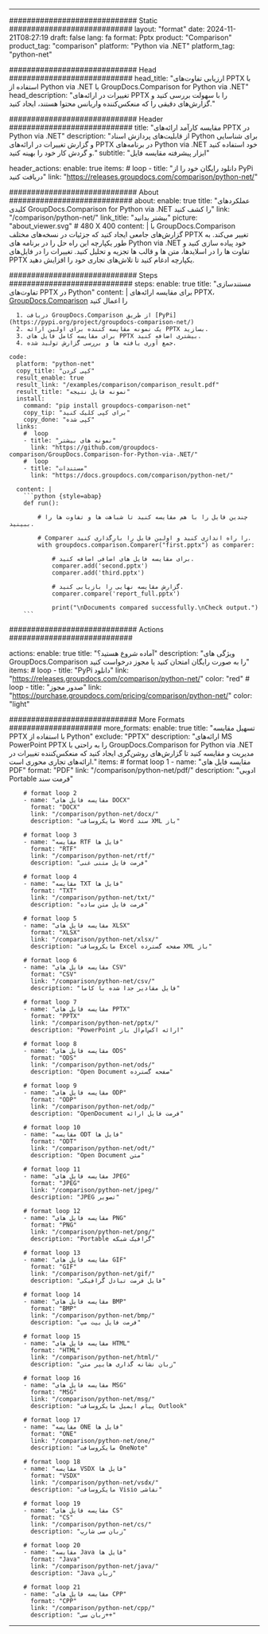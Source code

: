 
---
############################# Static ############################
layout: "format"
date:  2024-11-21T08:27:19
draft: false
lang: fa
format: Pptx
product: "Comparison"
product_tag: "comparison"
platform: "Python via .NET"
platform_tag: "python-net"

############################# Head ############################
head_title: "ارزیابی تفاوت‌های PPTX با استفاده از Python via .NET با GroupDocs.Comparison for Python via .NET"
head_description: "تغییرات در ارائه‌های PPTX را با سهولت بررسی کنید و گزارش‌های دقیقی را که منعکس‌کننده واریانس محتوا هستند، ایجاد کنید."

############################# Header ############################
title: "مقایسه کارآمد ارائه‌های PPTX در Python via .NET" 
description: "از قابلیت‌های پردازش اسناد Python برای شناسایی و گزارش تغییرات در ارائه‌های PPTX در برنامه‌های Python via .NET خود استفاده کنید و گردش کار خود را بهینه کنید."
subtitle: "ابزار پیشرفته مقایسه فایل" 

header_actions:
  enable: true
  items:
    #  loop
    - title: "دانلود رایگان خود را از PyPi دریافت کنید"
      link: "https://releases.groupdocs.com/comparison/python-net/"
      
############################# About ############################
about:
    enable: true
    title: "عملکردهای کلیدی GroupDocs.Comparison for Python via .NET را کشف کنید"
    link: "/comparison/python-net/"
    link_title: "بیشتر بدانید"
    picture: "about_viewer.svg" # 480 X 400
    content: |
       با GroupDocs.Comparison گزارش‌های جامعی ایجاد کنید که جزئیات در نسخه‌های مختلف PPTX تغییر می‌کند. به طور یکپارچه این راه حل را در برنامه های Python via .NET خود پیاده سازی کنید و تفاوت ها را در اسلایدها، متن ها و قالب ها تجزیه و تحلیل کنید. تغییرات را در فایل‌های PPTX یکپارچه ادغام کنید تا تلاش‌های تجاری خود را افزایش دهید.

############################# Steps ############################
steps:
    enable: true
    title: "مستندسازی تفاوت‌های PPTX در Python"
    content: |
      برای مقایسه ارائه‌های PPTX، [GroupDocs.Comparison](https://products.groupdocs.com/comparison/python-net/) را اعمال کنید
      
      1. دریافت GroupDocs.Comparison از طریق [PyPi](https://pypi.org/project/groupdocs-comparison-net/)
      2. یک نمونه مقایسه کننده برای اولین ارائه PPTX بسازید.
      3. برای مقایسه کامل فایل های PPTX بیشتری اضافه کنید.
      4. جمع آوری یافته ها و بررسی گزارش تولید شده.
   
    code:
      platform: "python-net"
      copy_title: "کپی کردن"
      result_enable: true
      result_link: "/examples/comparison/comparison_result.pdf"
      result_title: "نمونه فایل نتیجه"
      install:
        command: "pip install groupdocs-comparison-net"
        copy_tip: "برای کپی کلیک کنید"
        copy_done: "کپی شده"
      links:
        #  loop
        - title: "نمونه های بیشتر"
          link: "https://github.com/groupdocs-comparison/GroupDocs.Comparison-for-Python-via-.NET/"
        #  loop
        - title: "مستندات"
          link: "https://docs.groupdocs.com/comparison/python-net/"
          
      content: |
        ```python {style=abap}
        def run():

            # چندین فایل را با هم مقایسه کنید تا شباهت ها و تفاوت ها را ببینید.

            # Comparer را راه اندازی کنید و اولین فایل را بارگذاری کنید.
            with groupdocs.comparison.Comparer("first.pptx") as comparer:

                # برای مقایسه فایل های اضافی اضافه کنید.
                comparer.add('second.pptx')
                comparer.add('third.pptx')

                # گزارش مقایسه نهایی را بازیابی کنید.
                comparer.compare('report_full.pptx')

                print("\nDocuments compared successfully.\nCheck output.")
        ```            

############################# Actions ############################

actions:
  enable: true
  title: "آماده شروع هستید؟"
  description: "ویژگی های GroupDocs.Comparison را به صورت رایگان امتحان کنید یا مجوز درخواست کنید"
  items:
    #  loop
    - title: "PyPi دانلود"
      link: "https://releases.groupdocs.com/comparison/python-net/"
      color: "red"
        #  loop
    - title: "صدور مجوز"
      link: "https://purchase.groupdocs.com/pricing/comparison/python-net/"
      color: "light"


############################# More Formats #####################
more_formats:
    enable: true
    title: "تسهیل مقایسه PPTX با استفاده از Python"
    exclude: "PPTX"
    description: "ارائه‌های MS PowerPoint PPTX را به راحتی با GroupDocs.Comparison for Python via .NET مدیریت و مقایسه کنید تا گزارش‌های روشن‌گری ایجاد کنید که منعکس‌کننده تغییرات در ارائه‌های تجاری محوری است."
    items: 
        # format loop 1
        - name: "مقایسه فایل های PDF"
          format: "PDF"
          link: "/comparison/python-net/pdf/"
          description: "ادوبی Portable فرمت سند"

        # format loop 2
        - name: "مقایسه فایل های DOCX"
          format: "DOCX"
          link: "/comparison/python-net/docx/"
          description: "مایکروسافت Word سند XML باز"

        # format loop 3
        - name: "مقایسه RTF فایل ها"
          format: "RTF"
          link: "/comparison/python-net/rtf/"
          description: "فرمت فایل متنی غنی"

        # format loop 4
        - name: "مقایسه TXT فایل ها"
          format: "TXT"
          link: "/comparison/python-net/txt/"
          description: "فرمت فایل متن ساده"

        # format loop 5
        - name: "مقایسه فایل های XLSX"
          format: "XLSX"
          link: "/comparison/python-net/xlsx/"
          description: "مایکروسافت Excel صفحه گسترده XML باز"

        # format loop 6
        - name: "مقایسه فایل های CSV"
          format: "CSV"
          link: "/comparison/python-net/csv/"
          description: "فایل مقادیر جدا شده با کاما"

        # format loop 7
        - name: "مقایسه فایل های PPTX"
          format: "PPTX"
          link: "/comparison/python-net/pptx/"
          description: "PowerPoint ارائه اکس‌ام‌ال باز"

        # format loop 8
        - name: "مقایسه فایل های ODS"
          format: "ODS"
          link: "/comparison/python-net/ods/"
          description: "Open Document صفحه گسترده"

        # format loop 9
        - name: "مقایسه فایل های ODP"
          format: "ODP"
          link: "/comparison/python-net/odp/"
          description: "OpenDocument فرمت فایل ارائه"

        # format loop 10
        - name: "مقایسه ODT فایل ها"
          format: "ODT"
          link: "/comparison/python-net/odt/"
          description: "Open Document متن"

        # format loop 11
        - name: "مقایسه فایل های JPEG"
          format: "JPEG"
          link: "/comparison/python-net/jpeg/"
          description: "JPEG تصویر"

        # format loop 12
        - name: "مقایسه فایل های PNG"
          format: "PNG"
          link: "/comparison/python-net/png/"
          description: "Portable گرافیک شبکه"

        # format loop 13
        - name: "مقایسه فایل های GIF"
          format: "GIF"
          link: "/comparison/python-net/gif/"
          description: "فایل فرمت تبادل گرافیکی"

        # format loop 14
        - name: "مقایسه فایل های BMP"
          format: "BMP"
          link: "/comparison/python-net/bmp/"
          description: "فرمت فایل بیت مپ"

        # format loop 15
        - name: "مقایسه فایل های HTML"
          format: "HTML"
          link: "/comparison/python-net/html/"
          description: "زبان نشانه گذاری هایپر متن"

        # format loop 16
        - name: "مقایسه فایل های MSG"
          format: "MSG"
          link: "/comparison/python-net/msg/"
          description: "پیام ایمیل مایکروسافت Outlook"

        # format loop 17
        - name: "مقایسه ONE فایل ها"
          format: "ONE"
          link: "/comparison/python-net/one/"
          description: "مایکروسافت OneNote"

        # format loop 18
        - name: "مقایسه VSDX فایل ها"
          format: "VSDX"
          link: "/comparison/python-net/vsdx/"
          description: "مایکروسافت Visio نقاشی"

        # format loop 19
        - name: "مقایسه فایل های CS"
          format: "CS"
          link: "/comparison/python-net/cs/"
          description: "زبان سی شارپ"

        # format loop 20
        - name: "مقایسه Java فایل ها"
          format: "Java"
          link: "/comparison/python-net/java/"
          description: "Java زبان"
          
        # format loop 21
        - name: "مقایسه فایل های CPP"
          format: "CPP"
          link: "/comparison/python-net/cpp/"
          description: "زبان سی++"
---